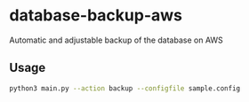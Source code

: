 # database-backup-aws
Automatic and adjustable backup of the database on AWS

## Usage
```bash
python3 main.py --action backup --configfile sample.config
```